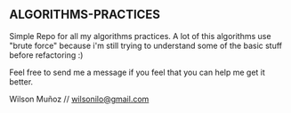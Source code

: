 ## **ALGORITHMS-PRACTICES**

Simple Repo for all my algorithms practices.
A lot of this algorithms use "brute force" because i'm still trying to understand some of the basic stuff before refactoring :)

Feel free to send me a message if you feel that you can help me get it better.

Wilson Muñoz //
wilsonilo@gmail.com
